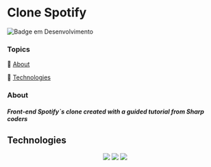 # Clone Spotify

![Badge em Desenvolvimento](http://img.shields.io/static/v1?label=STATUS&message=CONCLUDED&color=GREEN&style=for-the-badge)

### Topics 

:small_blue_diamond: [About](#about)

:small_blue_diamond: [Technologies](#technologies)

### About
##### Front-end Spotify`s clone created with a guided tutorial from Sharp coders

## Technologies
<p align="center">
  <img src="http://img.shields.io/static/v1?label=JavaScript&message=ECMAScript&color=blue&style=for-the-badge&logo=JAVASCRIPT"/>
  <img src="https://img.shields.io/static/v1?label=CSS&message=W3&color=red&style=for-the-badge&logo=CSS"/>
  <img src="https://img.shields.io/static/v1?label=HTML&message=5&color=dark green&style=for-the-badge&logo=HTML"/>
</p>
